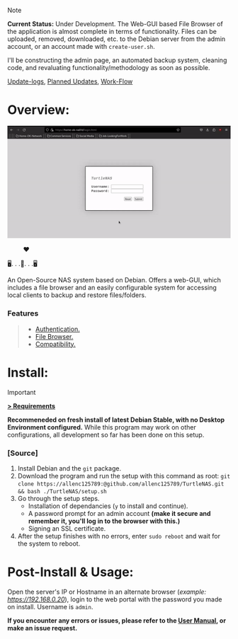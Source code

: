 > [!NOTE]
> **Current Status:** Under Development. The Web-GUI based File Browser of the application is almost complete in terms of functionality. Files can be uploaded, removed, downloaded, etc. to the Debian server from the admin account, or an account made with `create-user.sh`.
>
> I'll be constructing the admin page, an automated backup system, cleaning code, and revaluating functionality/methodology as soon as possible.
>
[Update-logs](https://github.com/allenc125789/TurtleNAS/tree/main/docs/update-logs),
[Planned Updates](https://github.com/allenc125789/TurtleNAS/blob/main/docs/update-logs/Planned-Updates.md),
[Work-Flow](https://github.com/allenc125789/TurtleNAS/blob/main/docs/images/project-tracking/TurtleNAS-FlowChart.png)


# Overview:

![TurtleNAS Preview](https://github.com/allenc125789/TurtleNAS/blob/main/docs/images/screenshots/turtlenas-preview.gif)

&nbsp;&nbsp;&nbsp;&nbsp;&nbsp;&nbsp;&nbsp;&nbsp; ❤

:desktop_computer:. . .:turtle:. . .:desktop_computer:

An Open-Source NAS system based on Debian. Offers a web-GUI, which includes a file browser and an easily configurable system for accessing local clients to backup and restore files/folders.

### Features
>   + [Authentication.](https://github.com/allenc125789/TurtleNAS/blob/main/docs/features/authentication.md)
>   + [File Browser.](https://github.com/allenc125789/TurtleNAS/blob/main/docs/features/file-browser.md)
>   + [Compatibility.](https://github.com/allenc125789/TurtleNAS/blob/main/docs/features/compatibility.md)

# Install:
> [!IMPORTANT]
> **[> Requirements](https://github.com/allenc125789/TurtleNAS/blob/main/docs/requirements.md)**
>
> **Recommeneded on fresh install of latest Debian Stable, with no Desktop Environment configured.** While this program may work on other configurations, all development so far has been done on this setup.
>

### [Source]
  1) Install Debian and the `git` package.
  2) Download the program and run the setup with this command as root: `git clone https://allenc125789:@github.com/allenc125789/TurtleNAS.git && bash ./TurtleNAS/setup.sh`
  3) Go through the setup steps.
     + Installation of dependancies (`y` to install and continue).
     + A password prompt for an admin account **(make it secure and remember it, you'll log in to the browser with this.)**
     + Signing an SSL certificate.
  4) After the setup finishes with no errors, enter `sudo reboot` and wait for the system to reboot.

# Post-Install & Usage:

Open the server's IP or Hostname in an alternate browser (*example: https://192.168.0.20*), login to the web portal with the password you made on install. Username is `admin`.

**If you encounter any errors or issues, please refer to the [User Manual](https://github.com/allenc125789/TurtleNAS/blob/main/extra/User-Manual.md), or make an issue request.**


